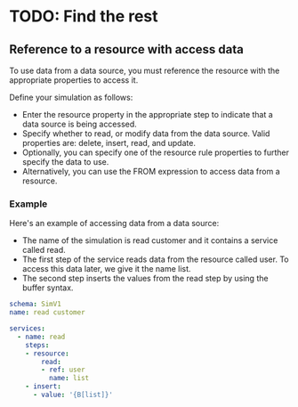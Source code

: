 # TODO: Find the rest

## Reference to a resource with access data

To use data from a data source, you must reference the resource with the appropriate properties to access it.

Define your simulation as follows:

- Enter the resource property in the appropriate step to indicate that a data source is being accessed.
- Specify whether to read, or modify data from the data source. Valid properties are: delete, insert, read, and update.
- Optionally, you can specify one of the resource rule properties to further specify the data to use.
- Alternatively, you can use the FROM expression to access data from a resource.

### Example

Here's an example of accessing data from a data source:

- The name of the simulation is read customer and it contains a service called read.
- The first step of the service reads data from the resource called user. To access this data later, we give it the name list.
- The second step inserts the values from the read step by using the buffer syntax.

```yaml
schema: SimV1
name: read customer

services:
  - name: read
    steps:
    - resource:
        read:
        - ref: user
          name: list
    - insert:
      - value: '{B[list]}'
```
